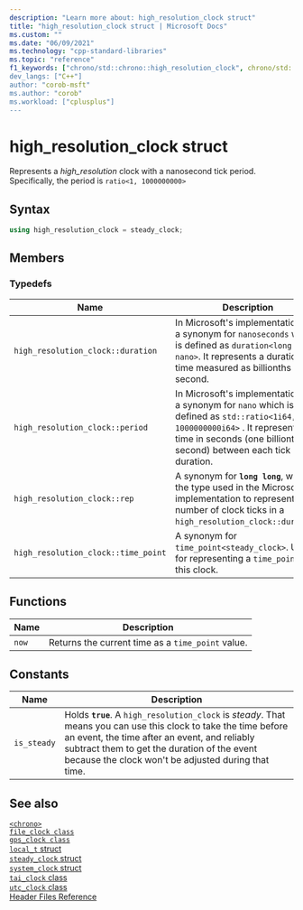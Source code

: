 ```yaml
---
description: "Learn more about: high_resolution_clock struct"
title: "high_resolution_clock struct | Microsoft Docs"
ms.custom: ""
ms.date: "06/09/2021"
ms.technology: "cpp-standard-libraries"
ms.topic: "reference"
f1_keywords: ["chrono/std::chrono::high_resolution_clock", chrono/std::chrono::high_resolution_clock::now", "chrono/std::chrono::high_resolution_clock::is_steady Constant"]
dev_langs: ["C++"]
author: "corob-msft"
ms.author: "corob"
ms.workload: ["cplusplus"]
---
```

# high_resolution_clock struct

Represents a *high_resolution* clock with a nanosecond tick period.\
Specifically, the period is `ratio<1, 1000000000>`  

## Syntax

```cpp
using high_resolution_clock = steady_clock;
```

## Members

### Typedefs

|Name|Description|
|----------|-----------------|
|`high_resolution_clock::duration`|In Microsoft's implementation, it is a synonym for `nanoseconds` which is defined as `duration<long long, nano>`. It represents a duration of time measured as billionths of a second.|
|`high_resolution_clock::period`|In Microsoft's implementation, it is a synonym for `nano` which is defined as `std::ratio<1i64, 1000000000i64>` . It represents the time in seconds (one billionth of a second) between each tick in the duration.|
|`high_resolution_clock::rep`|A synonym for **`long long`**, which is the type used in the Microsoft implementation to represent the number of clock ticks in a `high_resolution_clock::duration`.|
|`high_resolution_clock::time_point`|A synonym for `time_point<steady_clock>`. Useful for representing a `time_point` for this clock.|

## Functions

|Name|Description|
|-|-|
|`now`|Returns the current time as a `time_point` value.|

## Constants

|Name|Description|
|----------|-----------------|
|`is_steady`|Holds **`true`**. A `high_resolution_clock` is *steady*. That means you can use this clock to take the time before an event, the time after an event, and reliably subtract them to get the duration of the event because the clock won't be adjusted during that time. |

## See also

[`<chrono>`](chrono.md)\
[`file_clock class`](file-clock-class.md)\
[`gps_clock class`](gps-clock-class.md)\
[`local_t` struct](local_t.md)\
[`steady_clock` struct](steady-clock-struct.md)\
[`system_clock` struct](system-clock-structure.md)\
[`tai_clock` class](tai-clock-class.md)\
[`utc_clock` class](utc-clock-class.md)\
[Header Files Reference](cpp-standard-library-header-files.md)